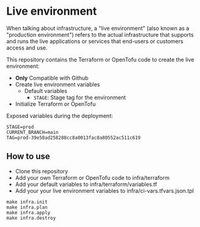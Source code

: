 # Live environment

When talking about infrastructure, a "live environment" (also known as a "production environment") refers to the actual infrastructure that supports and runs the live applications or services that end-users or customers access and use.

This repository contains the Terraform or OpenTofu code to create the live environment:

- **Only** Compatible with Github
- Create live environment variables
  - Default variables
    - `STAGE`: Stage tag for the environment
- Initialize Terraform or OpenTofu

Exposed variables during the deployment:

```
STAGE=prod
CURRENT_BRANCH=main
TAG=prod-39e58ad258288cc8a0013fac8a80552ac511c619
```

## How to use

- Clone this repository
- Add your own Terraform or OpenTofu code to infra/terraform
- Add your default variables to infra/terraform/variables.tf
- Add your your live environment variables to infra/ci-vars.tfvars.json.tpl

```
make infra.init
make infra.plan
make infra.apply
make infra.destroy
```
